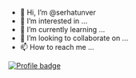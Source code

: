 - 👋 Hi, I’m @serhatunver
- 👀 I’m interested in ...
- 🌱 I’m currently learning ...
- 💞️ I’m looking to collaborate on ...
- 📫 How to reach me ...

[![Profile badge](https://www.codewars.com/users/serhatunver/badges/small)](https://www.codewars.com/users/serhatunver)

<!---
serhatunver/serhatunver is a ✨ special ✨ repository because its `README.md` (this file) appears on your GitHub profile.
You can click the Preview link to take a look at your changes.
--->
